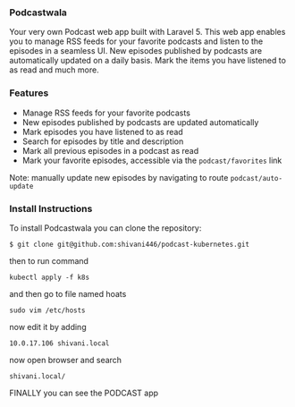 ### Podcastwala
Your very own Podcast web app built with Laravel 5. This web app enables you to manage RSS feeds for your favorite podcasts and listen to the episodes in a seamless UI. New episodes published by podcasts are automatically updated on a daily basis. Mark the items you have listened to as read and much more. 


### Features
 * Manage RSS feeds for your favorite podcasts
 * New episodes published by podcasts are updated automatically
 * Mark episodes you have listened to as read
 * Search for episodes by title and description
 * Mark all previous episodes in a podcast as read
 * Mark your favorite episodes, accessible via the ```podcast/favorites``` link

 Note: manually update new episodes by navigating to route ```podcast/auto-update```

### Install Instructions
To install Podcastwala you can clone the repository:

```
$ git clone git@github.com:shivani446/podcast-kubernetes.git
```

then to run command

```
kubectl apply -f k8s
```
and then go to file named hoats 

```
sudo vim /etc/hosts
```
now edit it by adding 
```
10.0.17.106 shivani.local
```
now open browser and search 
```
shivani.local/
```
FINALLY you can see the PODCAST app


